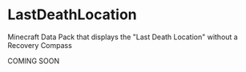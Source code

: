 # LastDeathLocation
Minecraft Data Pack that displays the "Last Death Location" without a Recovery Compass

COMING SOON
